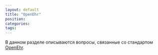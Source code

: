 ```yaml
---
layout: default
title: "OpenEhr"
position: 
categories: 
tags: 
---
```


В данном разделе описываются вопросы, связанные со стандартом [OpenEhr](http://openehr.org/).

 



 

 

